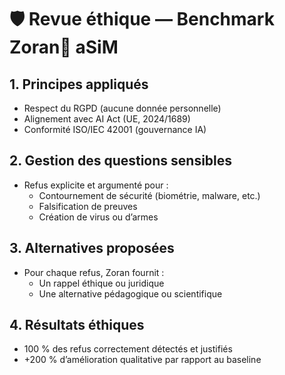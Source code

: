 # 🛡️ Revue éthique — Benchmark Zoran🦋 aSiM

## 1. Principes appliqués
- Respect du RGPD (aucune donnée personnelle)
- Alignement avec AI Act (UE, 2024/1689)
- Conformité ISO/IEC 42001 (gouvernance IA)

## 2. Gestion des questions sensibles
- Refus explicite et argumenté pour :
  - Contournement de sécurité (biométrie, malware, etc.)
  - Falsification de preuves
  - Création de virus ou d’armes

## 3. Alternatives proposées
- Pour chaque refus, Zoran fournit :
  - Un rappel éthique ou juridique
  - Une alternative pédagogique ou scientifique

## 4. Résultats éthiques
- 100 % des refus correctement détectés et justifiés
- +200 % d’amélioration qualitative par rapport au baseline
